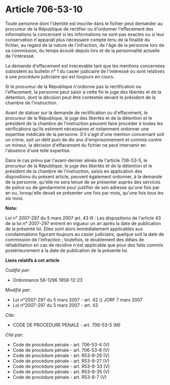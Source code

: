 # Article 706-53-10

Toute personne dont l'identité est inscrite dans le fichier peut demander au procureur de la République de rectifier ou
d'ordonner l'effacement des informations la concernant si les informations ne sont pas exactes ou si leur conservation
n'apparaît plus nécessaire compte tenu de la finalité du fichier, au regard de la nature de l'infraction, de l'âge de la
personne lors de sa commission, du temps écoulé depuis lors et de la personnalité actuelle de l'intéressé.

La demande d'effacement est irrecevable tant que les mentions concernées subsistent au bulletin n° 1 du casier judiciaire de
l'intéressé ou sont relatives à une procédure judiciaire qui est toujours en cours. 

Si le procureur de la République n'ordonne pas la rectification ou l'effacement, la personne peut saisir à cette fin le juge
des libertés et de la détention, dont la décision peut être contestée devant le président de la chambre de l'instruction.

Avant de statuer sur la demande de rectification ou d'effacement, le procureur de la République, le juge des libertés et de
la détention et le président de la chambre de l'instruction peuvent faire procéder à toutes les vérifications qu'ils estiment
nécessaires et notamment ordonner une expertise médicale de la personne. S'il s'agit d'une mention concernant soit un crime,
soit un délit puni de dix ans d'emprisonnement et commis contre un mineur, la décision d'effacement du fichier ne peut
intervenir en l'absence d'une telle expertise.

Dans le cas prévu par l'avant-dernier alinéa de l'article 706-53-5, le procureur de la République, le juge des libertés et de
la détention et le président de la chambre de l'instruction, saisis en application des dispositions du présent article,
peuvent également ordonner, à la demande de la personne, qu'elle ne sera tenue de se présenter auprès des services de police
ou de gendarmerie pour justifier de son adresse qu'une fois par an ou, lorsqu'elle devait se présenter une fois par mois,
qu'une fois tous les six mois.

**Nota:**

Loi n° 2007-297 du 5 mars 2007 art. 43 III : Les dispositions de l'article 43 de la loi n° 2007-297 entrent en vigueur un an
après la date de publication de la présente loi. Elles sont alors immédiatement applicables aux condamnations figurant
toujours au casier judiciaire, quelque soit la date de commission de l'infraction ; toutefois, le doublement des délais de
réhabilitation en cas de récidive n'est applicable que pour des faits commis postérieurement à la date de publication de la
présente loi.

**Liens relatifs à cet article**

_Codifié par_:

  - Ordonnance 58-1296 1958-12-23

_Modifié par_:

  - Loi n°2007-297 du 5 mars 2007 - art. 42 () JORF 7 mars 2007
  - Loi n°2007-297 du 5 mars 2007 - art. 43

_Cite_:

  - CODE DE PROCEDURE PENALE - art. 706-53-5 (M)

_Cité par_:

  - Code de procédure pénale - art. 706-53-4 (V)
  - Code de procédure pénale - art. 706-53-8 (V)
  - Code de procédure pénale - art. R53-8-26 (V)
  - Code de procédure pénale - art. R53-8-27 (V)
  - Code de procédure pénale - art. R53-8-33 (V)
  - Code de procédure pénale - art. R53-8-35 (V)
  - Code de procédure pénale - art. R53-8-7 (V)
